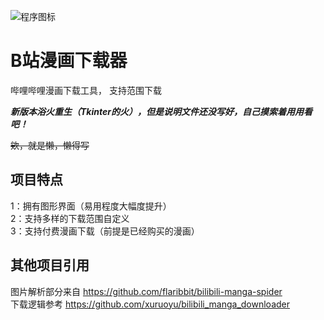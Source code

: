 ![程序图标](https://raw.githubusercontent.com/Randark-JMT/Bilibili_manga_download/dev-tkinker/main.ico "ico")
# B站漫画下载器
哔哩哔哩漫画下载工具， 支持范围下载

***新版本浴火重生（Tkinter的火），但是说明文件还没写好，自己摸索着用用看吧！***

~~欸，就是懒，懒得写~~

## 项目特点
1：拥有图形界面（易用程度大幅度提升） <br />
2：支持多样的下载范围自定义 <br />
3：支持付费漫画下载（前提是已经购买的漫画）
## 其他项目引用
图片解析部分来自 https://github.com/flaribbit/bilibili-manga-spider <br />
下载逻辑参考 https://github.com/xuruoyu/bilibili_manga_downloader
